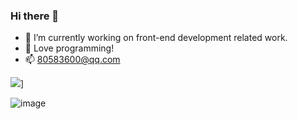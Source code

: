 ### Hi there 👋

- 🔭 I’m currently working on front-end development related work.
- 🌱 Love programming!
- 📫 80583600@qq.com

![](https://github-readme-stats.vercel.app/api?username=bxm0927)]

![image](https://note.youdao.com/favicon.ico)


<!--
**bxm0927/bxm0927** is a ✨ _special_ ✨ repository because its `README.md` (this file) appears on your GitHub profile.

Here are some ideas to get you started:

- 🔭 I’m currently working on ...
- 🌱 I’m currently learning ...
- 👯 I’m looking to collaborate on ...
- 🤔 I’m looking for help with ...
- 💬 Ask me about ...
- 📫 How to reach me: ...
- 😄 Pronouns: ...
- ⚡ Fun fact: ...
-->

